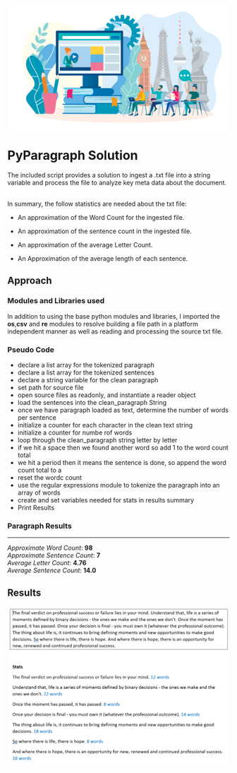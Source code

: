 ![linguist master](language.png)
# PyParagraph Solution

The included script provides a solution to ingest a .txt file into a string variable and process the file to analyze key meta data about the document. <br/><br/>

In summary, the  follow statistics are needed about the txt file: <br/>

* An approximation of the Word Count for the ingested file.

* An approximation of the sentence count in the ingested file.

* An approximation of the average Letter Count.

* An Approximation of the average length of each sentence.

## Approach

### Modules and Libraries used
In addition to using the base python modules and libraries, I imported the **os**,**csv** and **re** modules to resolve building a file path in a platform independent manner as well as reading and processing the source txt file.<br/>

### Pseudo Code

* declare a list array for the tokenized paragraph
* declare a list array for the tokenized sentences
* declare a string variable for the clean paragraph
* set path for source file
* open source files as readonly, and instantiate a reader object
* load the sentences into the clean_paragraph String
* once we have paragraph loaded as text, determine the number of words per sentence
* initialize a counter for each character in the clean text string
* initialize a counter for numbe rof words
* loop through the clean_paragraph string letter by letter
* if we hit a space then we found another word so add 1 to the word count total
* we hit a period then it means the sentence is done, so append the word count total to a 
* reset the wordc count 
* use the regular expressions module to tokenize the paragraph into an array of words
* create and set variables needed for stats in results summary
* Print Results

### Paragraph Results 
---------
*Approximate Word Count*: **98** <br/>
*Approximate Sentence Count*: **7** <br/>
*Average Letter Count*: **4.76** <br/>
*Average Sentence Count*: **14.0** <br/>

## Results

![alt text](results.PNG "Language Statistics-Results")
